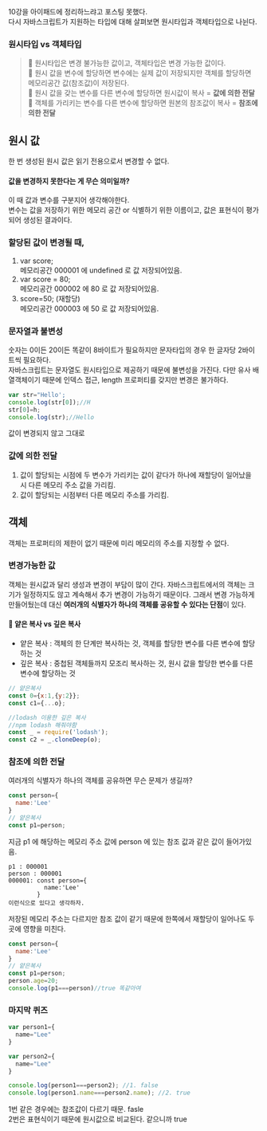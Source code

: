 10강을 아이패드에 정리하느랴고 포스팅 못했다.  
다시 자바스크립트가 지원하는 타입에 대해 살펴보면 원시타입과 객체타입으로 나뉜다.

### 원시타입 vs 객체타입
> 📌 원시타입은 변경 불가능한 값이고, 객체타입은 변경 가능한 값이다.  
📌 원시 값을 변수에 할당하면 변수에는 실제 값이 저장되지만 객체를 할당하면 메모리공간 값(참조값)이 저장된다.  
📌 원시 값을 갖는 변수를 다른 변수에 할당하면 원시값이 복사 = **값에 의한 전달**   
📌 객체를 가리키는 변수를 다른 변수에 할당하면 원본의 참조값이 복사 = **참조에 의한 전달**    

## 원시 값
한 번 생성된 원시 값은 읽기 전용으로서 변경할 수 없다.  
#### 값을 변경하지 못한다는 게 무슨 의미일까?  
이 때 값과 변수를 구분지어 생각해야한다.    
변수는 값을 저장하기 위한 메모리 공간 or 식별하기 위한 이름이고, 값은 표현식이 평가되어 생성된 결과이다.  

### 할당된 값이 변경될 때,
1) var score;  
메모리공간 000001 에 undefined 로 값 저장되어있음. 
2) var score = 80;  
메모리공간 000002 에 80 로 값 저장되어있음.  
3) score=50; (재할당)  
메모리공간 000003 에 50 로 값 저장되어있음. 

### 문자열과 불변성
숫자는 0이든 20이든 똑같이 8바이트가 필요하지만 문자타입의 경우 한 글자당 2바이트씩 필요하다.    
자바스크립트는 문자열도 원시타입으로 제공하기 때문에 불변성을 가진다. 다만 유사 배열객체이기 때문에 인덱스 접근, length 프로퍼티를 갖지만 변경은 불가하다.
```js
var str="Hello';
console.log(str[0]);//H
str[0]=h;
console.log(str);//Hello
```
값이 변경되지 않고 그대로


### 값에 의한 전달
1. 값이 할당되는 시점에 두 변수가 가리키는 값이 같다가 하나에 재할당이 일어났을 시 다른 메모리 주소 값을 가리킴.
2. 값이 할당되는 시점부터 다른 메모리 주소를 가리킴.


## 객체
객체는 프로퍼티의 제한이 없기 때문에 미리 메모리의 주소를 지정할 수 없다.

### 변경가능한 값
객체는 원시값과 달리 생성과 변경이 부담이 많이 간다. 자바스크립트에서의 객체는 크기가 일정하지도 않고 계속해서 추가 변경이 가능하기 때문이다. 그래서 변경 가능하게 만들어뒀는데 대신 **여러개의 식별자가 하나의 객체를 공유할 수 있다는 단점**이 있다.

#### 🤔 얕은 복사 vs 깊은 복사
- 얕은 복사 : 객체의 한 단계만 복사하는 것, 객체를 할당한 변수를 다른 변수에 할당하는 것
- 깊은 복사 : 중첩된 객체들까지 모조리 복사하는 것, 원시 값을 할당한 변수를 다른 변수에 할당하는 것

```js
// 얕은복사
const 0={x:1,{y:2}};
const c1={...o};

//lodash 이용한 깊은 복사
//npm lodash 해줘야함
const _ = require('lodash');
const c2 = _.cloneDeep(o);
```

### 참조에 의한 전달
여러개의 식별자가 하나의 객체를 공유하면 무슨 문제가 생길까?  
```js
const person={
  name:'Lee'
}
// 얕은복사
const p1=person;
```
지금 p1 에 해당하는 메모리 주소 값에 person 에 있는 참조 값과 같은 값이 들어가있음.
```
p1 : 000001
person : 000001
000001: const person={
 		  name:'Lee'
		}
이런식으로 있다고 생각하자.
```

저장된 메모리 주소는 다르지만 참조 값이 같기 때문에 한쪽에서 재할당이 일어나도 두 곳에 영향을 미친다.
```js
const person={
  name:'Lee'
}
// 얕은복사
const p1=person;
person.age=20;
console.log(p1===person)//true 똑같아여
```

### 마지막 퀴즈
```js
var person1={
  name="Lee"
}

var person2={
  name="Lee"
}

console.log(person1===person2); //1. false
console.log(person1.name===person2.name); //2. true
```
1번 같은 경우에는 참조값이 다르기 때문. fasle   
2번은 표현식이기 때문에 원시값으로 비교된다. 같으니까 true












